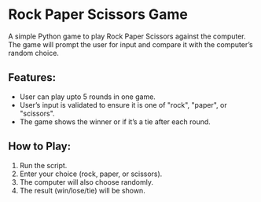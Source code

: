 # Rock Paper Scissors Game
A simple Python game to play Rock Paper Scissors against the computer. The game will prompt the user for input and compare it with the computer’s random choice.

## Features:
- User can play upto 5 rounds in one game.
- User’s input is validated to ensure it is one of "rock", "paper", or "scissors".
- The game shows the winner or if it’s a tie after each round.

## How to Play:
1. Run the script.
2. Enter your choice (rock, paper, or scissors).
3. The computer will also choose randomly.
4. The result (win/lose/tie) will be shown.
